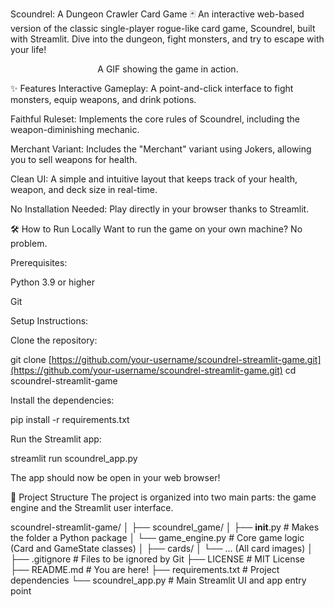 Scoundrel: A Dungeon Crawler Card Game 🃏
An interactive web-based version of the classic single-player rogue-like card game, Scoundrel, built with Streamlit. Dive into the dungeon, fight monsters, and try to escape with your life!

<!--
TODO: REPLACE THIS PLACEHOLDER WITH A REAL SCREENSHOT OR GIF OF YOUR APP!
A great way to get a GIF is to use a free tool like ScreenToGif or Giphy Capture.
-->

<p align="center">A GIF showing the game in action.</p>

✨ Features
Interactive Gameplay: A point-and-click interface to fight monsters, equip weapons, and drink potions.

Faithful Ruleset: Implements the core rules of Scoundrel, including the weapon-diminishing mechanic.

Merchant Variant: Includes the "Merchant" variant using Jokers, allowing you to sell weapons for health.

Clean UI: A simple and intuitive layout that keeps track of your health, weapon, and deck size in real-time.

No Installation Needed: Play directly in your browser thanks to Streamlit.

🛠️ How to Run Locally
Want to run the game on your own machine? No problem.

Prerequisites:

Python 3.9 or higher

Git

Setup Instructions:

Clone the repository:

git clone [https://github.com/your-username/scoundrel-streamlit-game.git](https://github.com/your-username/scoundrel-streamlit-game.git)
cd scoundrel-streamlit-game

Install the dependencies:

pip install -r requirements.txt

Run the Streamlit app:

streamlit run scoundrel_app.py

The app should now be open in your web browser!

📂 Project Structure
The project is organized into two main parts: the game engine and the Streamlit user interface.

scoundrel-streamlit-game/
│
├── scoundrel_game/
│   ├── __init__.py         # Makes the folder a Python package
│   └── game_engine.py      # Core game logic (Card and GameState classes)
│
├── cards/
│   └── ... (All card images)
│
├── .gitignore              # Files to be ignored by Git
├── LICENSE                 # MIT License
├── README.md               # You are here!
├── requirements.txt        # Project dependencies
└── scoundrel_app.py        # Main Streamlit UI and app entry point
